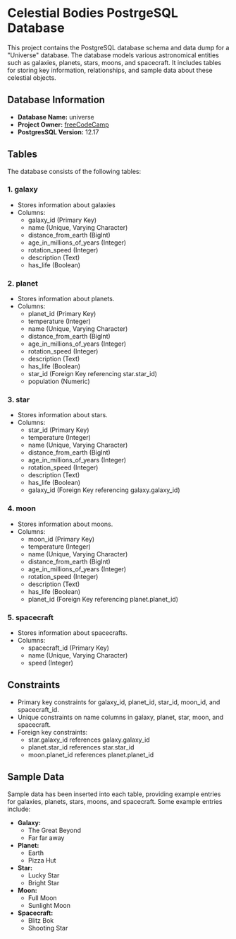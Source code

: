 # Celestial Bodies PostrgeSQL Database
This project contains the PostgreSQL database schema and data dump for a "Universe" database. The database models various astronomical entities such as galaxies, planets, stars, moons, and spacecraft. It includes tables for storing key information, relationships, and sample data about these celestial objects.

## Database Information
- **Database Name:** universe
- **Project Owner:** [freeCodeCamp](https://www.freecodecamp.org/learn/relational-database/build-a-celestial-bodies-database-project/)
- **PostgresSQL Version:** 12.17

## Tables
The database consists of the following tables:
### 1. galaxy
- Stores information about galaxies
- Columns:
    - galaxy_id (Primary Key)
    - name (Unique, Varying Character)
    - distance_from_earth (BigInt)
    - age_in_millions_of_years (Integer)
    - rotation_speed (Integer)
    - description (Text)
    - has_life (Boolean)

### 2. planet
- Stores information about planets.
- Columns:
    - planet_id (Primary Key)
    - temperature (Integer)
    - name (Unique, Varying Character)
    - distance_from_earth (BigInt)
    - age_in_millions_of_years (Integer)
    - rotation_speed (Integer)
    - description (Text)
    - has_life (Boolean)
    - star_id (Foreign Key referencing star.star_id)
    - population (Numeric)

### 3. star
- Stores information about stars.
- Columns:
    - star_id (Primary Key)
    - temperature (Integer)
    - name (Unique, Varying Character)
    - distance_from_earth (BigInt)
    - age_in_millions_of_years (Integer)
    - rotation_speed (Integer)
    - description (Text)
    - has_life (Boolean)
    - galaxy_id (Foreign Key referencing galaxy.galaxy_id)

### 4. moon
- Stores information about moons.
- Columns:
    - moon_id (Primary Key)
    - temperature (Integer)
    - name (Unique, Varying Character)
    - distance_from_earth (BigInt)
    - age_in_millions_of_years (Integer)
    - rotation_speed (Integer)
    - description (Text)
    - has_life (Boolean)
    - planet_id (Foreign Key referencing planet.planet_id)

### 5. spacecraft
- Stores information about spacecrafts.
- Columns:
    - spacecraft_id (Primary Key)
    - name (Unique, Varying Character)
    - speed (Integer)

## Constraints
- Primary key constraints for galaxy_id, planet_id, star_id, moon_id, and spacecraft_id.
- Unique constraints on name columns in galaxy, planet, star, moon, and spacecraft.
- Foreign key constraints:
    - star.galaxy_id references galaxy.galaxy_id
    - planet.star_id references star.star_id
    - moon.planet_id references planet.planet_id

## Sample Data
Sample data has been inserted into each table, providing example entries for galaxies, planets, stars, moons, and spacecraft. Some example entries include:
- **Galaxy:**
    - The Great Beyond
    - Far far away
- **Planet:**
    - Earth
    - Pizza Hut
- **Star:**
    - Lucky Star
    - Bright Star
- **Moon:**
    - Full Moon
    - Sunlight Moon
- **Spacecraft:**
    - Blitz Bok
    - Shooting Star

